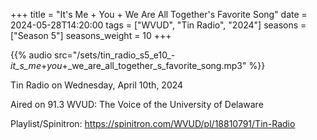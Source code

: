 +++
title = "It's Me + You + We Are All Together's Favorite Song"
date = 2024-05-28T14:20:00
tags = ["WVUD", "Tin Radio", "2024"]
seasons = ["Season 5"]
seasons_weight = 10
+++

{{% audio src="/sets/tin_radio_s5_e10_-_it_s_me_+_you_+_we_are_all_together_s_favorite_song.mp3" %}}

Tin Radio on Wednesday, April 10th, 2024

Aired on 91.3 WVUD: The Voice of the University of Delaware

Playlist/Spinitron: https://spinitron.com/WVUD/pl/18810791/Tin-Radio

